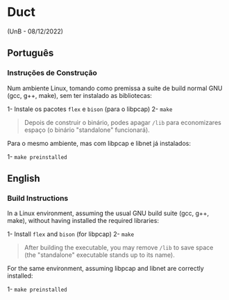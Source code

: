 # Duct

(UnB - 08/12/2022)

## Português

### Instruções de Construção

Num ambiente Linux, tomando como premissa a suite de build normal GNU (gcc, g++, make), sem ter instalado as bibliotecas:

1- Instale os pacotes `flex` e `bison` (para o libpcap)
2- `make`

> Depois de construir o binário, podes apagar `/lib` para economizares espaço (o binário "standalone" funcionará).

Para o mesmo ambiente, mas com libpcap e libnet já instalados:

1- `make preinstalled`

## English

### Build Instructions

In a Linux environment, assuming the usual GNU build suite (gcc, g++, make), without having installed the required libraries:

1- Install `flex` and `bison` (for libpcap)
2- `make`

> After building the executable, you may remove `/lib` to save space (the "standalone" executable stands up to its name).

For the same environment, assuming libpcap and libnet are correctly installed:

1- `make preinstalled`
